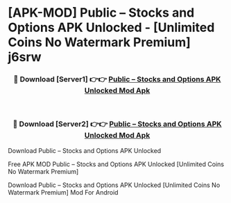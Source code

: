 # [APK-MOD] Public – Stocks and Options APK Unlocked - [Unlimited Coins No Watermark Premium] j6srw



<div align="center">
<h3>🔴 Download [Server1] 👉👉 <a href="https://momento.my/?title=Public_–_Stocks_and_Options_APK_Unlocked">Public – Stocks and Options APK Unlocked Mod Apk</a></h3><br>

<h3>🔴 Download [Server2] 👉👉 <a href="https://momento.my/?title=Public_–_Stocks_and_Options_APK_Unlocked">Public – Stocks and Options APK Unlocked Mod Apk</a></h3>
</div>



Download Public – Stocks and Options APK Unlocked 

Free APK MOD Public – Stocks and Options APK Unlocked [Unlimited Coins No Watermark Premium]

Download Public – Stocks and Options APK Unlocked [Unlimited Coins No Watermark Premium] Mod For Android
